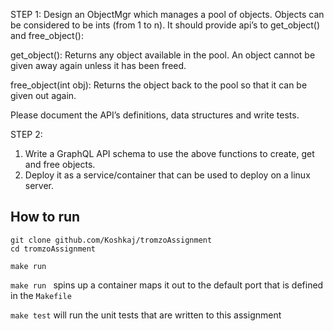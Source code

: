 STEP 1:
Design an ObjectMgr which manages a pool of objects. Objects can be considered to be ints (from 1 to n). It should provide api’s to get_object() and free_object():

get_object(): Returns any object available in the pool. An object cannot be given away again unless it has been freed.


free_object(int obj): Returns the object back to the pool so that it can be given out again.

Please document the API’s definitions, data structures and write tests.

STEP 2:
1. Write a GraphQL API schema to use the above functions to create, get and free objects.
2. Deploy it as a service/container that can be used to deploy on a linux server.


## How to run

```shell
git clone github.com/Koshkaj/tromzoAssignment
cd tromzoAssignment

make run
```

`make run ` spins up a container maps it out to the default port that is defined in the `Makefile`

`make test` will run the unit tests that are written to this assignment
